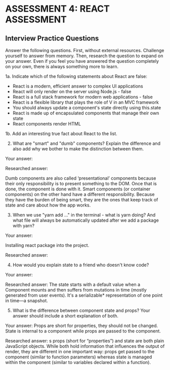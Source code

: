 # ASSESSMENT 4: REACT ASSESSMENT
## Interview Practice Questions

Answer the following questions. First, without external resources. Challenge yourself to answer from memory. Then, research the question to expand on your answer. Even if you feel you have answered the question completely on your own, there is always something more to learn.  

1a. Indicate which of the following statements about React are false:

- React is a modern, efficient answer to complex UI applications
- React will only render on the server using Node.js - false
- React is a full stack framework for modern web applications - false
- React is a flexible library that plays the role of V in an MVC framework
- You should always update a component's state directly using this.state
- React is made up of encapsulated components that manage their own state
- React components render HTML

1b. Add an interesting true fact about React to the list.

2. What are "smart" and "dumb" components? Explain the difference and also add why we bother to make the distinction between them.

  Your answer:

  Researched answer:

Dumb components are also called ‘presentational’ components because their only responsibility is to present something to the DOM. Once that is done, the component is done with it.
Smart components (or container components) on the other hand have a different responsibility. Because they have the burden of being smart, they are the ones that keep track of state and care about how the app works.



3. When we use "yarn add ..." in the terminal - what is yarn doing? And what file will always be automatically updated after we add a package with yarn?

  Your answer:
  
Installing react package into the project.

  Researched answer:



4. How would you explain state to a friend who doesn't know code?

  Your answer:

  Researched answer:
  The state starts with a default value when a Component mounts and then suffers from mutations in time (mostly generated from user events). It's a serializable* representation of one point in time—a snapshot.






5. What is the difference between component state and props? Your answer should include a short explanation of both.

  Your answer:
Props are short for properties, they should not be changed. State is internal to a component while props are passed to the component. 


  Researched answer:
  s
  props (short for “properties”) and state are both plain JavaScript objects. While both hold information that influences the output of render, they are different in one important way: props get passed to the component (similar to function parameters) whereas state is managed within the component (similar to variables declared within a function).


